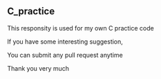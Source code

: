 ## C_practice

This responsity is used for my own C practice code 

If you have some interesting suggestion,

You can submit any pull request anytime

Thank you very much
